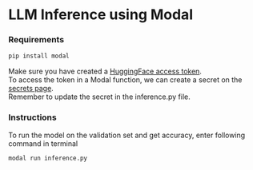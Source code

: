 # LLM Inference using Modal

### Requirements
```bash
pip install modal
```

Make sure you have created a [HuggingFace access token](https://huggingface.co/settings/tokens).<br>
To access the token in a Modal function, we can create a secret on the [secrets page](https://modal.com/secrets).<br>
Remember to update the secret in the inference.py file.<br>

### Instructions
To run the model on the validation set and get accuracy, enter following command in terminal
<br>
```bash
modal run inference.py
```
